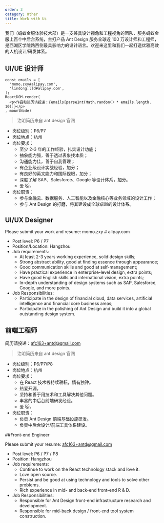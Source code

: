 ```yaml
---
order: 3
category: Other
title: Work with Us
---
```


我们（蚂蚁金服体验技术部）是一支兼具设计视角和工程视角的团队，服务蚂蚁金服上百个中后台系统，主打产品 Ant Design 服务全球近 100 万设计师和工程师，是西湖区学院路西侧最具影响力的设计语言。欢迎来这里和我们一起打造优雅高效的人机设计/研发体系。

## UI/UE 设计师

```__react
const emails = [
  'momo.zxy#alipay.com',
  'lindong.lld#alipay.com',
];
ReactDOM.render(
  <p>作品和简历请投递：{emails[parseInt(Math.random() * emails.length, 10)]}</p>
, mountNode)
```

> 注明简历来自 ant.design 官网

- 岗位级别：P6/P7
- 岗位地点：杭州
- 岗位要求：
  - 至少 2-3 年的工作经验，扎实设计功底；
  - 抽象能力强，善于透过表象找本质；
  - 沟通能力佳，善于自我管理；
  - 有企业级设计实战经验，加分；
  - 有良好的英文能力和国际视眼，加分；
  - 深度了解 SAP、Salesforce、Google 等设计体系，加分。
  - 爱 🐱。
- 岗位职责：
  - 参与金融云、数据服务、人工智能以及金融核心等业务领域的设计工作；
  - 参与 Ant Design 的打磨，将其建设成全球卓越的设计体系。
  
## UI/UX Designer

Please submit your work and resume: momo.zxy # alipay.com

- Post level: P6 / P7
- Position/Location: Hangzhou
- Job requirements:
  - At least 2-3 years working experience, solid design skills;
  - Strong abstract ability, good at finding essence through appearance;
  - Good communication skills and good at self-management;
  - Have practical experience in enterprise-level design, extra points;
  - Have good English skills and international vision, extra points;
  - In-depth understanding of design systems such as SAP, Salesforce, Google, and more points.
- Job Responsibilities:
  - Participate in the design of financial cloud, data services, artificial intelligence and financial core business areas;
  - Participate in the polishing of Ant Design and build it into a global outstanding design system.
  

## 前端工程师

简历请投递：afc163+antd@gmail.com

> 注明简历来自 ant.design 官网

- 岗位级别：P6/P7/P8
- 岗位地点：杭州
- 岗位要求：
  - 在 React 技术栈持续耕耘，情有独钟。
  - 热爱开源。
  - 坚持和善于用技术和工具解决其他问题。
  - 丰富的中后台前端研发经验。
  - 爱 🐱。
- 岗位职责：
  - 负责 Ant Design 前端基础设施研发。
  - 负责中后台设计/前端工具体系建设。
  
##Front-end Engineer

Please submit your resume: afc163+antd@gmail.com

- Post level: P6 / P7 / P8
- Position: Hangzhou
- Job requirements:
  - Continue to work on the React technology stack and love it.
  - Love open source.
  - Persist and be good at using technology and tools to solve other problems.
  - Rich experience in mid- and back-end front-end R & D.
- Job Responsibilities:
  - Responsible for Ant Design front-end infrastructure research and development.
  - Responsible for mid-back design / front-end tool system construction.
